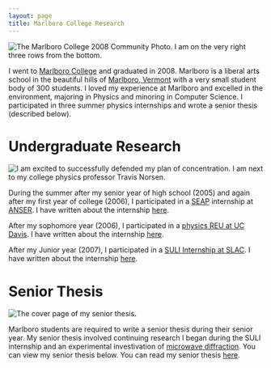 ```yaml
---
layout: page
title: Marlboro College Research
---
```


![The Marlboro College 2008 Community Photo. I am on the very right
three rows from the
bottom.](/assets/marlboro_community_photo_2008-940x626.jpg)

I went to [Marlboro College](http://www.marlboro.edu) and graduated
in 2008.  Marlboro is a liberal arts school in the beautiful hills
of [Marlboro, Vermont](http://marlboro.vt.us) with a very small
student body of 300 students. I loved my experience at Marlboro
and excelled in the environment, majoring in Physics and minoring
in Computer Science.  I participated in three summer physics
internships and wrote a senior thesis (described below).

# Undergraduate Research

![I am excited to successfully defended my plan of concentration.
I am next to my college physics professor Travis
Norsen.](/assets/josh_marlboro_orals-580x832.jpg)

During the summer after my senior year of high school (2005) and
again after my first year of college (2006), I participated in a
[SEAP](http://seap.asee.org/program_details) internship at
[ANSER](http://www.anser.org). I have written about the
internship [here](http://joshualande.com/academics/seap-internship).

After my sophomore year (2006), I participated in a [physics REU
at UC Davis](http://london.ucdavis.edu/~reu/REU06/reu06.html). I
have written about the
internship [here](http://joshualande.com/academics/2006-uc-davis-reu).

After my Junior year (2007), I participated in a [SULI Internship
at SLAC](http://www-group.slac.stanford.edu/aao/suli.asp). I have
written about the
internship [here](http://joshualande.com/academics/slac-suli-internship).

# Senior Thesis

![The cover page of my senior thesis.](/assets/Lande_Marlboro_Plan_Of_Concentration-940x1216.jpg)

Marlboro students are required to write a senior thesis during their
senior year. My senior thesis involved continuing research I began
during the SULI internship and an experimental investivation of
[microwave
diffraction](http://www.pasco.com/prodCatalog/WA/WA-9316_advanced-microwave-optics-system).
You can view my senior thesis below.  You can read my senior thesis
[here](/assets/Lande_Marlboro_Plan_Of_Concentration_2008.pdf).


